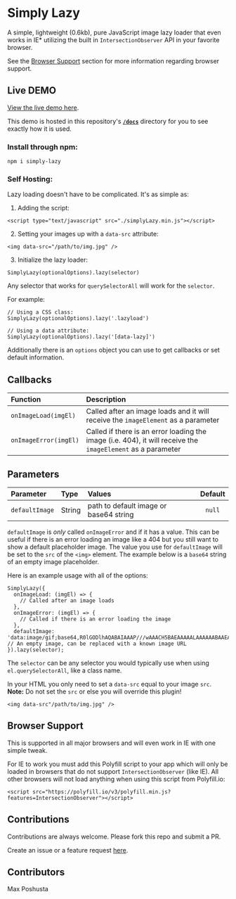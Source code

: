 # Simply Lazy

A simple, lightweight (0.6kb), pure JavaScript image lazy loader that even works in IE\* utilizing the built in `IntersectionObserver` API in your favorite browser.

See the [Browser Support](#browser-support) section for more information regarding browser support.

## Live DEMO

[View the live demo here](https://maxshuty.github.io/simply-lazy/). 

This demo is hosted in this repository's [**`/docs`**](https://github.com/maxshuty/simply-lazy/tree/main/docs) directory for you to see exactly how it is used.

### Install through npm:

```
npm i simply-lazy
```

### Self Hosting:

Lazy loading doesn't have to be complicated. It's as simple as:

1. Adding the script:

```
<script type="text/javascript" src="./simplyLazy.min.js"></script>
```

2. Setting your images up with a `data-src` attribute:

```
<img data-src="/path/to/img.jpg" />
```

3. Initialize the lazy loader:

```
SimplyLazy(optionalOptions).lazy(selector)
```

Any selector that works for `querySelectorAll` will work for the `selector`.

For example:

```
// Using a CSS class:
SimplyLazy(optionalOptions).lazy('.lazyload')

// Using a data attribute:
SimplyLazy(optionalOptions).lazy('[data-lazy]')
```

Additionally there is an `options` object you can use to get callbacks or set default information.

## Callbacks

| Function              | Description                                                                                                 |
| :-------------------- | :---------------------------------------------------------------------------------------------------------- |
| `onImageLoad(imgEl)`  | Called after an image loads and it will receive the `imageElement` as a parameter                           |
| `onImageError(imgEl)` | Called if there is an error loading the image (i.e. 404), it will receive the `imageElement` as a parameter |

## Parameters

| Parameter      | Type   | Values                                 | Default |
| :------------- | :----- | :------------------------------------- | :-----: |
| `defaultImage` | String | path to default image or base64 string | `null`  |

`defaultImage` is _only_ called `onImageError` and if it has a value. This can be useful if there is an error loading an image like a 404 but you still want to show a default placeholder image. The value you use for `defaultImage` will be set to the `src` of the `<img>` element. The example below is a `base64` string of an empty image placeholder.

Here is an example usage with all of the options:

```
SimplyLazy({
  onImageLoad: (imgEl) => {
    // Called after an image loads
  },
  onImageError: (imgEl) => {
    // Called if there is an error loading the image
  },
  defaultImage: 'data:image/gif;base64,R0lGODlhAQABAIAAAP///wAAACH5BAEAAAAALAAAAAABAAEAAAICRAEAOw==' // An empty image, can be replaced with a known image URL
}).lazy(selector);
```

The `selector` can be any selector you would typically use when using `el.querySelectorAll`, like a class name.

In your HTML you only need to set a `data-src` equal to your image `src`. **Note:** Do not set the `src` or else you will override this plugin!

```
<img data-src"/path/to/img.jpg" />
```

## Browser Support

This is supported in all major browsers and will even work in IE with one simple tweak.

For IE to work you must add this Polyfill script to your app which will only be loaded in browsers that do not support `IntersectionObserver` (like IE). All other browsers will not load anything when using this script from Polyfill.io:

```
<script src="https://polyfill.io/v3/polyfill.min.js?features=IntersectionObserver"></script>
```

## Contributions

Contributions are always welcome. Please fork this repo and submit a PR.

Create an issue or a feature request [here](https://github.com/maxshuty/simply-lazy/issues).

## Contributors

Max Poshusta
